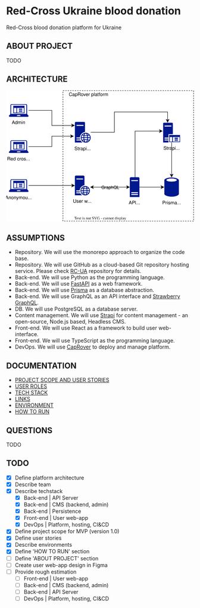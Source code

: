 # Red-Cross Ukraine blood donation

Red-Cross blood donation platform for Ukraine

## ABOUT PROJECT

TODO

## ARCHITECTURE

![RC-UI-ARCHITECTURE](docs/rc-ua-architecture.drawio.svg)

## ASSUMPTIONS

- Repository. We will use the monorepo approach to organize the code base.
- Repository. We will use GitHub as a cloud-based Git repository hosting service. Please check [RC-UA](git@github.com:mrPronin/rc-ua.git) repository for details.
- Back-end. We will use Python as the programming language.
- Back-end. We will use [FastAPI](https://github.com/tiangolo/fastapi) as a web framework.
- Back-end. We will use [Prisma](https://www.prisma.io) as a database abstraction.
- Back-end. We will use GraphQL as an API interface and [Strawberry GraphQL](https://github.com/strawberry-graphql/strawberry).
- DB. We will use PostgreSQL as a database server.
- Content management. We will use [Strapi](https://docs.strapi.io) for content management - an open-source, Node.js based, Headless CMS.
- Front-end. We will use React as a framework to build user web-interface.
- Front-end. We will use TypeScript as the programming language.
- DevOps. We will use [CapRover](https://caprover.com) to deploy and manage platform.

## DOCUMENTATION

- [PROJECT SCOPE AND USER STORIES](docs/001-project-scope-user-stories.md)
- [USER ROLES](docs/002-user-roles.md)
- [TECH STACK](docs/003-techstack.md)
- [LINKS](docs/004-links.md)
- [ENVIRONMENT](docs/005-environment.md)
- [HOW TO RUN](docs/006-how-to-run.md)

## QUESTIONS

TODO

## TODO

- [x] Define platform architecture
- [x] Describe team
- [x] Describe techstack
  - [x] Back-end | API Server
  - [x] Back-end | CMS (backend, admin)
  - [x] Back-end | Persistence
  - [x] Front-end | User web-app
  - [x] DevOps | Platform, hosting, CI&CD
- [x] Define project scope for MVP (version 1.0)
- [x] Define user stories
- [x] Describe environments
- [x] Define 'HOW TO RUN' section
- [ ] Define 'ABOUT PROJECT' section
- [ ] Create user web-app design in Figma
- [ ] Provide rough estimation
  - [ ] Front-end | User web-app
  - [ ] Back-end | CMS (backend, admin)
  - [ ] Back-end | API Server
  - [ ] DevOps | Platform, hosting, CI&CD
